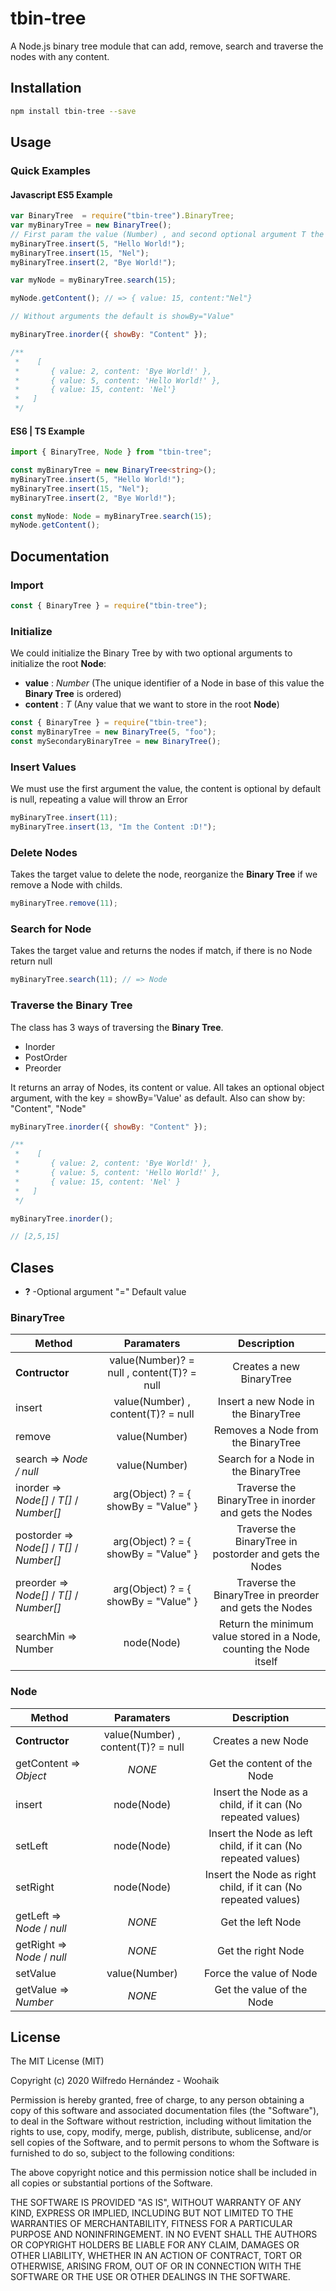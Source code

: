 # tbin-tree

A Node.js binary tree module that can add, remove, search and traverse the nodes with any content.

## Installation

```sh
npm install tbin-tree --save
```

## Usage

### Quick Examples

#### Javascript ES5 Example

```javascript
var BinaryTree  = require("tbin-tree").BinaryTree;
var myBinaryTree = new BinaryTree();
// First param the value (Number) , and second optional argument T the content.
myBinaryTree.insert(5, "Hello World!");
myBinaryTree.insert(15, "Nel");
myBinaryTree.insert(2, "Bye World!");

var myNode = myBinaryTree.search(15);

myNode.getContent(); // => { value: 15, content:"Nel"}

// Without arguments the default is showBy="Value"

myBinaryTree.inorder({ showBy: "Content" });

/**
 *    [
 *       { value: 2, content: 'Bye World!' },
 *       { value: 5, content: 'Hello World!' },
 *       { value: 15, content: 'Nel'}
 *   ]
 */
```

#### ES6 | TS Example

```typescript
import { BinaryTree, Node } from "tbin-tree";

const myBinaryTree = new BinaryTree<string>();
myBinaryTree.insert(5, "Hello World!");
myBinaryTree.insert(15, "Nel");
myBinaryTree.insert(2, "Bye World!");

const myNode: Node = myBinaryTree.search(15);
myNode.getContent();
```

## Documentation

### Import

```javascript
const { BinaryTree } = require("tbin-tree");
```

### Initialize

We could initialize the Binary Tree by with two optional arguments to initialize the root **Node**:

- **value** : _Number_ (The unique identifier of a Node in base of this value the **Binary Tree** is ordered)
- **content** : _T_ (Any value that we want to store in the root **Node**)

```javascript
const { BinaryTree } = require("tbin-tree");
const myBinaryTree = new BinaryTree(5, "foo");
const mySecondaryBinaryTree = new BinaryTree();
```

### Insert Values

We must use the first argument the value, the content is optional by default is null, repeating a value will throw an Error

```javascript
myBinaryTree.insert(11);
myBinaryTree.insert(13, "Im the Content :D!");
```

### Delete Nodes

Takes the target value to delete the node, reorganize the **Binary Tree** if we remove a Node with childs.

```javascript
myBinaryTree.remove(11);
```

### Search for Node

Takes the target value and returns the nodes if match, if there is no Node return null

```javascript
myBinaryTree.search(11); // => Node
```

### Traverse the Binary Tree

The class has 3 ways of traversing the **Binary Tree**.

- Inorder
- PostOrder
- Preorder

It returns an array of Nodes, its content or value.
All takes an optional object argument, with the key = showBy='Value' as default.
Also can show by: "Content", "Node"

```javascript
myBinaryTree.inorder({ showBy: "Content" });

/**
 *    [
 *       { value: 2, content: 'Bye World!' },
 *       { value: 5, content: 'Hello World!' },
 *       { value: 15, content: 'Nel' }
 *   ]
 */

myBinaryTree.inorder();

// [2,5,15]
```

## Clases

- **?** -Optional argument "=" Default value

### BinaryTree

| Method                                       |                  Paramaters                  |                             Description                             |
| -------------------------------------------- | :------------------------------------------: | :-----------------------------------------------------------------: |
| **Contructor**                               | value(Number)? = null , content(T)? = null   |                      Creates a new BinaryTree                       |
| insert                                       |     value(Number) , content(T)? = null       |                 Insert a new Node in the BinaryTree                 |
| remove                                       |                value(Number)                 |                 Removes a Node from the BinaryTree                  |
| search => _Node / null_                      |                value(Number)                 |                 Search for a Node in the BinaryTree                 |
| inorder => _Node[]_ / _T[]_ / _Number[]_     |     arg(Object) ? = { showBy = "Value" }     |        Traverse the BinaryTree in inorder and gets the Nodes        |
| postorder => _Node[]_ / _T[]_ / _Number[]_   |     arg(Object) ? = { showBy = "Value" }     |       Traverse the BinaryTree in postorder and gets the Nodes       |
| preorder => _Node[]_ / _T[]_ / _Number[]_    |     arg(Object) ? = { showBy = "Value" }     |       Traverse the BinaryTree in preorder and gets the Nodes        |
| searchMin => Number                         |                  node(Node)                  | Return the minimum value stored in a Node, counting the Node itself |

### Node

| Method                      |              Paramaters              |                          Description                           |
| --------------------------- | :----------------------------------: | :------------------------------------------------------------: |
| **Contructor**              | value(Number) , content(T)? = null   |                       Creates a new Node                       |
| getContent => _Object_      |                _NONE_                |                  Get the content of the Node                   |
| insert                      |              node(Node)              |   Insert the Node as a child, if it can (No repeated values)   |
| setLeft                     |              node(Node)              | Insert the Node as left child, if it can (No repeated values)  |
| setRight                    |              node(Node)              | Insert the Node as right child, if it can (No repeated values) |
| getLeft => _Node_ / _null_  |                _NONE_                |                       Get the left Node                        |
| getRight => _Node_ / _null_ |                _NONE_                |                       Get the right Node                       |
| setValue                    |            value(Number)             |                    Force the value of Node                     |
| getValue => _Number_        |                _NONE_                |                   Get the value of the Node                    |

## License

The MIT License (MIT)

Copyright (c) 2020 Wilfredo Hernández - Woohaik

Permission is hereby granted, free of charge, to any person obtaining a copy
of this software and associated documentation files (the "Software"), to deal
in the Software without restriction, including without limitation the rights
to use, copy, modify, merge, publish, distribute, sublicense, and/or sell
copies of the Software, and to permit persons to whom the Software is
furnished to do so, subject to the following conditions:

The above copyright notice and this permission notice shall be included in
all copies or substantial portions of the Software.

THE SOFTWARE IS PROVIDED "AS IS", WITHOUT WARRANTY OF ANY KIND, EXPRESS OR
IMPLIED, INCLUDING BUT NOT LIMITED TO THE WARRANTIES OF MERCHANTABILITY,
FITNESS FOR A PARTICULAR PURPOSE AND NONINFRINGEMENT. IN NO EVENT SHALL THE
AUTHORS OR COPYRIGHT HOLDERS BE LIABLE FOR ANY CLAIM, DAMAGES OR OTHER
LIABILITY, WHETHER IN AN ACTION OF CONTRACT, TORT OR OTHERWISE, ARISING FROM,
OUT OF OR IN CONNECTION WITH THE SOFTWARE OR THE USE OR OTHER DEALINGS IN
THE SOFTWARE.
